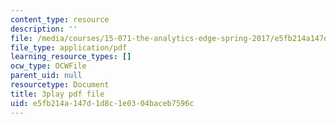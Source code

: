 ```yaml
---
content_type: resource
description: ''
file: /media/courses/15-071-the-analytics-edge-spring-2017/e5fb214a147d1d8c1e0304baceb7596c_Kdbia6SXSFA.pdf
file_type: application/pdf
learning_resource_types: []
ocw_type: OCWFile
parent_uid: null
resourcetype: Document
title: 3play pdf file
uid: e5fb214a-147d-1d8c-1e03-04baceb7596c
---
```

